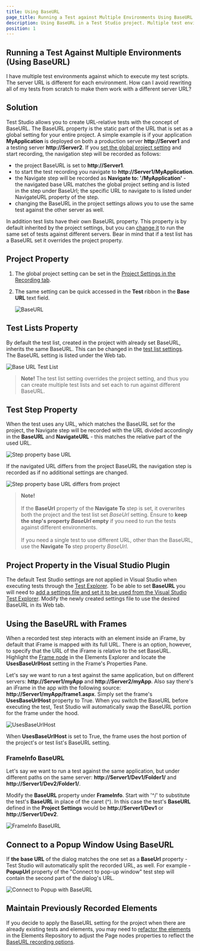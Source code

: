 ```yaml
---
title: Using BaseURL
page_title: Running a Test against Multiple Environments Using BaseURL
description: Using BaseURL in a Test Studio project. Multiple test environments in which to execute test scripts. The server URL is different for each environment. How can I avoid rewriting all of my tests from scratch to make them work with a different server URL? Run the same tests against the different staging environments.
position: 1
---
```

## Running a Test Against Multiple Environments (Using BaseURL) 

I have multiple test environments against which to execute my test scripts. The server URL is different for each environment. How can I avoid rewriting all of my tests from scratch to make them work with a different server URL?

## Solution 

Test Studio allows you to create URL-relative tests with the concept of BaseURL. The BaseURL property is the static part of the URL that is set as a global setting for your entire project. A simple example is if your application **MyApplication** is deployed on both a production server **http://Server1** and a testing server **http://Server2**. If you <a href="#project-property">set the global project setting</a> and start recording, the navigation step will be recorded as follows:

- the project BaseURL is set to **http://Server1**.
- to start the test recording you navigate to **http://Server1/MyApplication**.
- the Navigate step will be recorded as **Navigate to: '/MyApplication'** - the navigated base URL matches the global project setting and is listed in the step under BaseUrl; the specific URL to navigate to is listed under NavigateURL property of the step.
- changing the BaseURL in the project settings allows you to use the same test against the other server as well.

In addition test lists have their own BaseURL property. This property is by default inherited by the project settings, but you can <a href="#test-lists-property">change it</a> to run the same set of tests against different servers. Bear in mind that if a test list has a BaseURL set it overrides the project property.

## Project Property 

1. The global project setting can be set in the <a href="/features/project-settings/recording-options" target="_blank">Project Settings in the Recording tab</a>.
1. The same setting can be quick accessed in the **Test** ribbon in the **Base URL** text field.

    ![BaseURL][1]

## Test Lists Property 

By default the test list, created in the project with already set BaseURL, inherits the same BaseURL. This can be changed in the <a href="/general-information/test-execution/test-list-settings" target="_blank">test list settings</a>. The BaseURL setting is listed under the Web tab.

![Base URL Test List][2]

> __Note!__ The test list setting overrides the project setting, and thus you can create multiple test lists and set each to run against different BaseURL.

## Test Step Property 

When the test uses any URL, which matches the BaseURL set for the project, the Navigate step will be recorded with the URL divided accordingly in the __BaseURL__ and __NavigateURL__ - this matches the relative part of the used URL.

![Step property base URL][3]

If the navigated URL differs from the project BaseURL the navigation step is recorded as if no additional settings are changed.

![Step property base URL differs from project][4]

> __Note!__
><br>
><br>
> If the __BaseUrl__ property of the __Navigate To__ step is set, it overwrites both the project and the test list set _BaseUrl_ setting. Ensure to __keep the step's property _BaseUrl_ empty__ if you need to run the tests against different environments.
><br>
><br>
> If you need a single test to use different URL, other than the BaseURL, use the __Navigate To__ step property _BaseUrl_.

## Project Property in the Visual Studio Plugin 

The default Test Studio settings are not applied in Visual Studio when executing tests through the <a href="/general-information/test-execution/vs-2012-test-explorers" target="_blank">Test Explorer</a>. To be able to set __BaseURL__ you will need to <a href="/knowledge-base/visual-studio-kb/test-explorer-settings" target="_blank">add a settings file and set it to be used from the Visual Studio Test Explorer</a>. Modify the newly created settings file to use the desired BaseURL in its Web tab.

## Using the BaseURL with Frames 

When a recorded test step interacts with an element inside an iFrame, by default that iFrame is mapped with its full URL. There is an option, however, to specify that the URL of the iFrame is relative to the set BaseURL. Highlight the <a href="/general-information/test-recording/frames" target="_blank">Frame node</a> in the Elements Explorer and locate the **UsesBaseUrlHost** setting in the Frame's Properties Pane.

Let's say we want to run a test against the same application, but on different servers: **http://Server1/myApp** and **http://Server2/myApp**. Also say there's an iFrame in the app with the following source: **http://Server1/myApp/frame1.aspx**. Simply set the frame's **UsesBaseUrlHost** property to True. When you switch the BaseURL before executing the test, Test Studio will automatically swap the BaseURL portion for the frame under the hood.

![UsesBaseUrlHost][5]

When **UsesBaseUrlHost** is set to True, the frame uses the host portion of the project's or test list's BaseURL setting.

### FrameInfo BaseURL 

Let's say we want to run a test against the same application, but under different paths on the same server: **http://Server1/Dev1/Folder1/** and **http://Server1/Dev2/Folder1/**.

Modify the **BaseURL** property under **FrameInfo**. Start with '^/' to substitute the test's **BaseURL** in place of the caret (^). In this case the test's **BaseURL** defined in the **Project Settings** would be **http://Server1/Dev1** or **http://Server1/Dev2**.

![FrameInfo BaseURL][6]

## Connect to a Popup Window Using BaseURL 

If **the base URL** of the dialog matches the one set as a **BaseUrl** property - Test Studio will automatically split the recorded URL, as well. For example - **PopupUrl** property of the "Connect to pop-up window" test step will contain the second part of the dialog's URL.

![Connect to Popup with BaseURL][7]

## Maintain Previously Recorded Elements 

If you decide to apply the BaseURL setting for the project when there are already existing tests and elements, you may need to <a href="/knowledge-base/project-configuration-kb/merge-page-nodes" target="_blank">refactor the elements</a> in the Elements Repository to adjust the Page nodes properties to reflect the <a href="/features/project-settings/recording-options#elements-page-compare-mode" target="_blank">BaseURL recording options</a>.

[1]: /img/knowledge-base/test-execution-kb/base-url/fig1.png
[2]: /img/knowledge-base/test-execution-kb/base-url/fig2.png
[3]: /img/knowledge-base/test-execution-kb/base-url/fig3.png
[4]: /img/knowledge-base/test-execution-kb/base-url/fig4.png
[5]: /img/knowledge-base/test-execution-kb/base-url/fig5.png
[6]: /img/knowledge-base/test-execution-kb/base-url/fig6.png
[7]: /img/knowledge-base/test-execution-kb/base-url/fig7.png